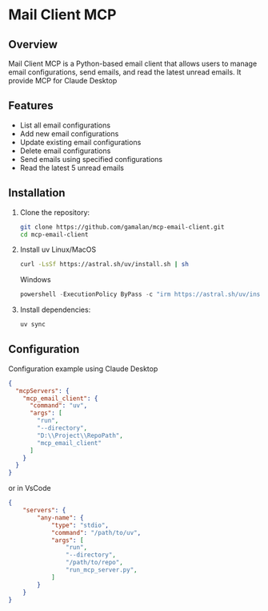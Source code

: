 # Mail Client MCP

## Overview

Mail Client MCP is a Python-based email client that allows users to manage email configurations, send emails, and read the latest unread emails. It provide MCP for Claude Desktop

## Features

- List all email configurations
- Add new email configurations
- Update existing email configurations
- Delete email configurations
- Send emails using specified configurations
- Read the latest 5 unread emails

## Installation

1. Clone the repository:
    ```sh
    git clone https://github.com/gamalan/mcp-email-client.git
    cd mcp-email-client
    ```
2. Install uv
    Linux/MacOS
    ```sh
    curl -LsSf https://astral.sh/uv/install.sh | sh
    ```
    Windows
    ```powershell
    powershell -ExecutionPolicy ByPass -c "irm https://astral.sh/uv/install.ps1 | iex"
    ```

3. Install dependencies:
    ```sh
    uv sync
    ```

## Configuration

Configuration example using Claude Desktop
```json
{
  "mcpServers": {
    "mcp_email_client": {
      "command": "uv",
      "args": [
        "run",
        "--directory",
        "D:\\Project\\RepoPath", 
        "mcp_email_client"
      ]
    }
  }
}
```

or in VsCode

```json
{
    "servers": {
        "any-name": {
            "type": "stdio",
            "command": "/path/to/uv",
            "args": [
                "run",
                "--directory",
                "/path/to/repo",
                "run_mcp_server.py",
            ]
        }
    }
}
```
